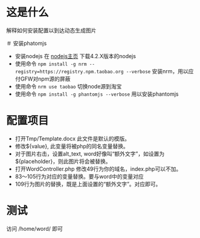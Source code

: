 # 这是什么
解释如何安装配置以到达动态生成图片

＃ 安装phatomjs

- 安装nodejs 在 [nodejs主页](https://nodejs.org/en/) 下载4.2.X版本的nodejs
- 使用命令 `npm install -g nrm --registry=https://registry.npm.taobao.org --verbose` 安装nrm，用以应付GFW对npm源的屏蔽
- 使用命令 `nrm use taobao` 切换node源到淘宝
- 使用命令 `npm install -g phantomjs --verbose` 用以安装phantomjs

# 配置项目

- 打开Tmp/Template.docx 此文件是默认的模版。
- 修改${value}, 此变量将被php的同名变量替换。
- 对于图片右击，设置alt_text, word好像叫“额外文字”，如设置为${placeholder}，则此图片将会被替换。
- 打开WordController.php 修改49行为你的域名，index.php可以不加。
- 83～105行为对应的变量替换。要与word中的变量对应
- 109行为图片的替换，既是上面设置的“额外文字”。对应即可。


# 测试

访问 /home/word/ 即可

